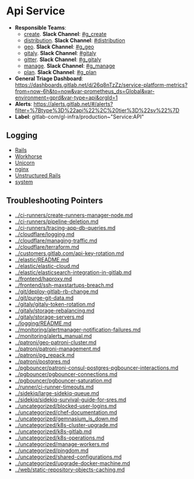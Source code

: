 <!-- MARKER: do not edit this section directly. Edit services/service-catalog.yml then run scripts/generate-docs -->
#  Api Service

* **Responsible Teams**:
  * [create](https://about.gitlab.com/handbook/engineering/dev-backend/create/). **Slack Channel**: [#g_create](https://gitlab.slack.com/archives/g_create)
  * [distribution](https://about.gitlab.com/handbook/engineering/dev-backend/distribution/). **Slack Channel**: [#distribution](https://gitlab.slack.com/archives/distribution)
  * [geo](https://about.gitlab.com/handbook/engineering/dev-backend/geo/). **Slack Channel**: [#g_geo](https://gitlab.slack.com/archives/g_geo)
  * [gitaly](https://about.gitlab.com/handbook/engineering/dev-backend/gitaly/). **Slack Channel**: [#gitaly](https://gitlab.slack.com/archives/gitaly)
  * [gitter](https://about.gitlab.com/handbook/engineering/dev-backend/gitter/). **Slack Channel**: [#g_gitaly](https://gitlab.slack.com/archives/g_gitaly)
  * [manage](https://about.gitlab.com/handbook/engineering/dev-backend/manage/). **Slack Channel**: [#g_manage](https://gitlab.slack.com/archives/g_manage)
  * [plan](https://about.gitlab.com/handbook/engineering/dev-backend/manage/). **Slack Channel**: [#g_plan](https://gitlab.slack.com/archives/g_plan)
* **General Triage Dashboard**: https://dashboards.gitlab.net/d/26q8nTzZz/service-platform-metrics?from=now-6h&to=now&var-prometheus_ds=Global&var-environment=gprd&var-type=api&orgId=1
* **Alerts**: https://alerts.gitlab.net/#/alerts?filter=%7Btype%3D%22api%22%2C%20tier%3D%22sv%22%7D
* **Label**: gitlab-com/gl-infra/production~"Service:API"

## Logging

* [Rails](https://log.gprd.gitlab.net/goto/0238ddb1480bb4bd19c09f0467b6e684)
* [Workhorse](https://log.gprd.gitlab.net/goto/eb99f28c17cfcdfd30969a1c85e209dc)
* [Unicorn](https://log.gprd.gitlab.net/goto/c8f89b2415788b46978fcd2910b4afec)
* [nginx](https://log.gprd.gitlab.net/goto/0d1c84486d6fb28a785f1c21473e5611)
* [Unstructured Rails](https://console.cloud.google.com/logs/viewer?project=gitlab-production&interval=PT1H&resource=gce_instance&advancedFilter=jsonPayload.hostname%3A%22api%22%0Alabels.tag%3D%22unstructured.production%22&customFacets=labels.%22compute.googleapis.com%2Fresource_name%22)
* [system](https://log.gprd.gitlab.net/goto/2b9679dab019791136cb8ae1535fb781)

## Troubleshooting Pointers

* [../ci-runners/create-runners-manager-node.md](../ci-runners/create-runners-manager-node.md)
* [../ci-runners/pipeline-deletion.md](../ci-runners/pipeline-deletion.md)
* [../ci-runners/tracing-app-db-queries.md](../ci-runners/tracing-app-db-queries.md)
* [../cloudflare/logging.md](../cloudflare/logging.md)
* [../cloudflare/managing-traffic.md](../cloudflare/managing-traffic.md)
* [../cloudflare/terraform.md](../cloudflare/terraform.md)
* [../customers.gitlab.com/api-key-rotation.md](../customers.gitlab.com/api-key-rotation.md)
* [../elastic/README.md](../elastic/README.md)
* [../elastic/elastic-cloud.md](../elastic/elastic-cloud.md)
* [../elastic/elasticsearch-integration-in-gitlab.md](../elastic/elasticsearch-integration-in-gitlab.md)
* [../frontend/haproxy.md](../frontend/haproxy.md)
* [../frontend/ssh-maxstartups-breach.md](../frontend/ssh-maxstartups-breach.md)
* [../git/deploy-gitlab-rb-change.md](../git/deploy-gitlab-rb-change.md)
* [../git/purge-git-data.md](../git/purge-git-data.md)
* [../gitaly/gitaly-token-rotation.md](../gitaly/gitaly-token-rotation.md)
* [../gitaly/storage-rebalancing.md](../gitaly/storage-rebalancing.md)
* [../gitaly/storage-servers.md](../gitaly/storage-servers.md)
* [../logging/README.md](../logging/README.md)
* [../monitoring/alertmanager-notification-failures.md](../monitoring/alertmanager-notification-failures.md)
* [../monitoring/alerts_manual.md](../monitoring/alerts_manual.md)
* [../patroni/geo-patroni-cluster.md](../patroni/geo-patroni-cluster.md)
* [../patroni/patroni-management.md](../patroni/patroni-management.md)
* [../patroni/pg_repack.md](../patroni/pg_repack.md)
* [../patroni/postgres.md](../patroni/postgres.md)
* [../pgbouncer/patroni-consul-postgres-pgbouncer-interactions.md](../pgbouncer/patroni-consul-postgres-pgbouncer-interactions.md)
* [../pgbouncer/pgbouncer-connections.md](../pgbouncer/pgbouncer-connections.md)
* [../pgbouncer/pgbouncer-saturation.md](../pgbouncer/pgbouncer-saturation.md)
* [../runner/ci-runner-timeouts.md](../runner/ci-runner-timeouts.md)
* [../sidekiq/large-sidekiq-queue.md](../sidekiq/large-sidekiq-queue.md)
* [../sidekiq/sidekiq-survival-guide-for-sres.md](../sidekiq/sidekiq-survival-guide-for-sres.md)
* [../uncategorized/blocked-user-logins.md](../uncategorized/blocked-user-logins.md)
* [../uncategorized/chef-documentation.md](../uncategorized/chef-documentation.md)
* [../uncategorized/gemnasium_is_down.md](../uncategorized/gemnasium_is_down.md)
* [../uncategorized/k8s-cluster-upgrade.md](../uncategorized/k8s-cluster-upgrade.md)
* [../uncategorized/k8s-gitlab.md](../uncategorized/k8s-gitlab.md)
* [../uncategorized/k8s-operations.md](../uncategorized/k8s-operations.md)
* [../uncategorized/manage-workers.md](../uncategorized/manage-workers.md)
* [../uncategorized/pingdom.md](../uncategorized/pingdom.md)
* [../uncategorized/shared-configurations.md](../uncategorized/shared-configurations.md)
* [../uncategorized/upgrade-docker-machine.md](../uncategorized/upgrade-docker-machine.md)
* [../web/static-repository-objects-caching.md](../web/static-repository-objects-caching.md)
<!-- END_MARKER -->
